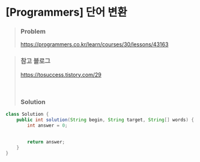 # [Programmers] 단어 변환



> ### Problem
>
> https://programmers.co.kr/learn/courses/30/lessons/43163
>



> ### 참고 블로그
>
> https://tosuccess.tistory.com/29
>
> <br>
>
> ### Solution

```java
class Solution {
    public int solution(String begin, String target, String[] words) {
        int answer = 0;
        
        
        return answer;
    }
}
```

